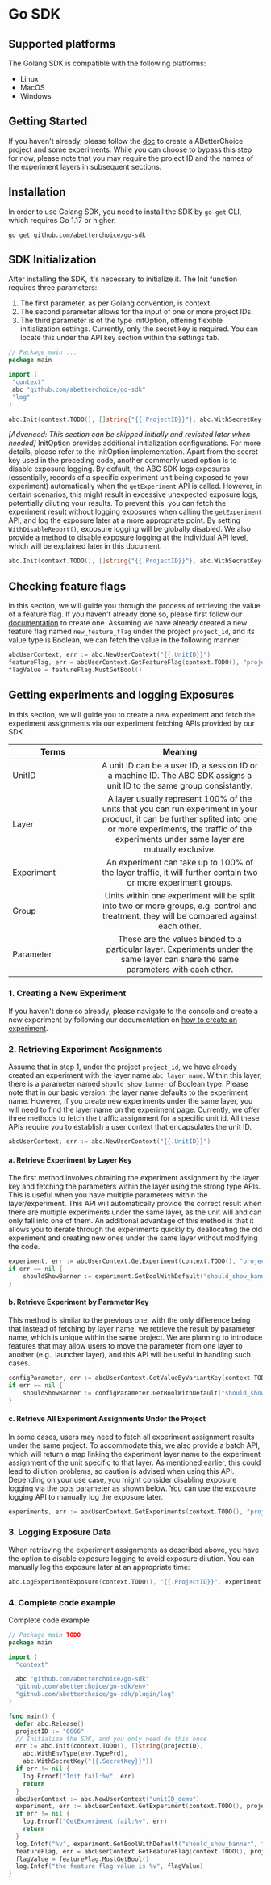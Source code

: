 # Go SDK

## Supported platforms

The Golang SDK is compatible with the following platforms:
- Linux
- MacOS
- Windows

## Getting Started

If you haven't already, please follow the [doc](https://abetterchoice.ai/docs?wj-docs=%2Fprod%2Fdocs%2Fcreate_a_project) to create a ABetterChoice project and some experiments. While you can choose to bypass this step for now, please note that you may require the project ID and the names of the experiment layers in subsequent sections.

## Installation
In order to use Golang SDK, you need to install the SDK by `go get` CLI, which requires Go 1.17 or higher.

```
go get github.com/abetterchoice/go-sdk
```

## SDK Initialization

After installing the SDK, it's necessary to initialize it. The Init function requires three parameters:
1. The first parameter, as per Golang convention, is context.
2. The second parameter allows for the input of one or more project IDs.
3. The third parameter is of the type InitOption, offering flexible initialization settings. Currently, only the secret key is required. You can locate this under the API key section within the settings tab.
```go
// Package main ...
package main

import (
 "context"
 abc "github.com/abetterchoice/go-sdk"
 "log"
)

abc.Init(context.TODO(), []string{"{{.ProjectID}}"}, abc.WithSecretKey("{{.SecretKey}}")) 
```
*\[Advanced: This section can be skipped initially and revisited later when needed\]*
InitOption provides additional initialization configurations. For more details, please refer to the InitOption implementation. Apart from the secret key used in the preceding code, another commonly used option is to disable exposure logging. By default, the ABC SDK logs exposures (essentially, records of a specific experiment unit being exposed to your experiment) automatically when the `getExperiment` API is called. However, in certain scenarios, this might result in excessive unexpected exposure logs, potentially diluting your results.
To prevent this, you can fetch the experiment result without logging exposures when calling the `getExperiment` API, and log the exposure later at a more appropriate point. By setting `WithDisableReport()`, exposure logging will be globally disabled. We also provide a method to disable exposure logging at the individual API level, which will be explained later in this document.
```go
abc.Init(context.TODO(), []string{"{{.ProjectID}}"}, abc.WithSecretKey("{{.SecretKey}}").WithDisableReport()) 
```

## Checking feature flags

In this section, we will guide you through the process of retrieving the value of a feature flag. If you haven't already done so, please first follow our [documentation](https://abetterchoice.ai/docs?wj-docs=%2Fprod%2Fdocs%2Ffeature_flags) to create one.
Assuming we have already created a new feature flag named `new_feature_flag` under the project `project_id`, and its value type is Boolean, we can fetch the value in the following manner:
```go
abcUserContext, err := abc.NewUserContext("{{.UnitID}}")
featureFlag, err = abcUserContext.GetFeatureFlag(context.TODO(), "project_id", "new_feature_flag")
flagValue = featureFlag.MustGetBool()
```


## Getting experiments and logging Exposures

In this section, we will guide you to create a new experiment and fetch the experiment assignments via our experiment fetching APIs provided by our SDK.

| <div style="width:160px">Terms</div>        | Meaning           | 
| ------------- |:-------------:| 
| UnitID      | A unit ID can be a user ID, a session ID or a machine ID. The ABC SDK assigns a unit ID to the same group consistantly. | 
| Layer      | A layer usually represent 100% of the units that you can run experiment in your product, it can be further splited into one or more experiments, the traffic of the experiments under same layer are mutually exclusive.  |  
| Experiment | An experiment can take up to 100% of the layer traffic, it will further contain two or more experiment groups.     | 
| Group | Units within one experiment will be split into two or more groups, e.g. control and treatment, they will be compared against each other.      | 
| Parameter | These are the values binded to a particular layer. Experiments under the same layer can share the same parameters with each other.  | 


### 1. Creating a New Experiment

If you haven't done so already, please navigate to the console and create a new experiment by following our documentation on [how to create an experiment](https://abetterchoice-test.woa.com/docs/create_an_experiment).
### 2. Retrieving Experiment Assignments

Assume that in step 1, under the project `project_id`, we have already created an experiment with the layer name `abc_layer_name`. Within this layer, there is a parameter named `should_show_banner` of Boolean type. Please note that in our basic version, the layer name defaults to the experiment name. However, if you create new experiments under the same layer, you will need to find the layer name on the experiment page.
Currently, we offer three methods to fetch the traffic assignment for a specific unit id. All these APIs require you to establish a user context that encapsulates the unit ID.
```go
abcUserContext, err := abc.NewUserContext("{{.UnitID}}")
```
#### a. Retrieve Experiment by Layer Key

The first method involves obtaining the experiment assignment by the layer key and fetching the parameters within the layer using the strong type APIs. This is useful when you have multiple parameters within the layer/experiment. This API will automatically provide the correct result when there are multiple experiments under the same layer, as the unit will and can only fall into one of them. An additional advantage of this method is that it allows you to iterate through the experiments quickly by deallocating the old experiment and creating new ones under the same layer without modifying the code.
```go
experiment, err := abcUserContext.GetExperiment(context.TODO(), "project_id", "abc_layer_name")
if err == nil {
	shouldShowBanner := experiment.GetBoolWithDefault("should_show_banner", false)
}
```
#### b. Retrieve Experiment by Parameter Key

This method is similar to the previous one, with the only difference being that instead of fetching by layer name, we retrieve the result by parameter name, which is unique within the same project. We are planning to introduce features that may allow users to move the parameter from one layer to another (e.g., launcher layer), and this API will be useful in handling such cases.
```go
configParameter, err := abcUserContext.GetValueByVariantKey(context.TODO(), "project_id", "should_show_banner")
if err == nil {
	shouldShowBanner := configParameter.GetBoolWithDefault("should_show_banner", false)
}
```
#### c. Retrieve All Experiment Assignments Under the Project

In some cases, users may need to fetch all experiment assignment results under the same project. To accommodate this, we also provide a batch API, which will return a map linking the experiment layer name to the experiment assignment of the unit specific to that layer. As mentioned earlier, this could lead to dilution problems, so caution is advised when using this API. Depending on your use case, you might consider disabling exposure logging via the opts parameter as shown below. You can use the exposure logging API to manually log the exposure later.
```go
experiments, err := abcUserContext.GetExperiments(context.TODO(), "project_id", abc.WithAutomatic(false))
```
### 3. Logging Exposure Data

When retrieving the experiment assignments as described above, you have the option to disable exposure logging to avoid exposure dilution. You can manually log the exposure later at an appropriate time:
```go
abc.LogExperimentExposure(context.TODO(), "{{.ProjectID}}", experiment) 
```
### 4. Complete code example
Complete code example
```go
// Package main TODO
package main

import (
  "context"

  abc "github.com/abetterchoice/go-sdk"
  "github.com/abetterchoice/go-sdk/env"
  "github.com/abetterchoice/go-sdk/plugin/log"
)

func main() {
  defer abc.Release()
  projectID := "6666"
  // Initialize the SDK, and you only need do this once
  err := abc.Init(context.TODO(), []string{projectID},
  	abc.WithEnvType(env.TypePrd),
 	abc.WithSecretKey("{{.SecretKey}}"))
  if err != nil {
    log.Errorf("Init fail:%v", err)
    return
  }
  abcUserContext := abc.NewUserContext("unitID_demo")
  experiment, err := abcUserContext.GetExperiment(context.TODO(), projectID, "abc_layer_name")
  if err != nil {
    log.Errorf("GetExperiment fail:%v", err)
    return
  }
  log.Infof("%v", experiment.GetBoolWithDefault("should_show_banner", false))
  featureFlag, err = abcUserContext.GetFeatureFlag(context.TODO(), projectID, "new_feature_flag")
  flagValue = featureFlag.MustGetBool()
  log.Infof("the feature flag value is %v", flagValue)
}

```